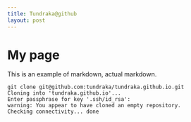 ```yaml
---
title: Tundraka@github
layout: post
---
```


My page
=======
This is an example of markdown, actual markdown.

```
git clone git@github.com:tundraka/tundraka.github.io.git
Cloning into 'tundraka.github.io'...
Enter passphrase for key '.ssh/id_rsa': 
warning: You appear to have cloned an empty repository.
Checking connectivity... done
```
